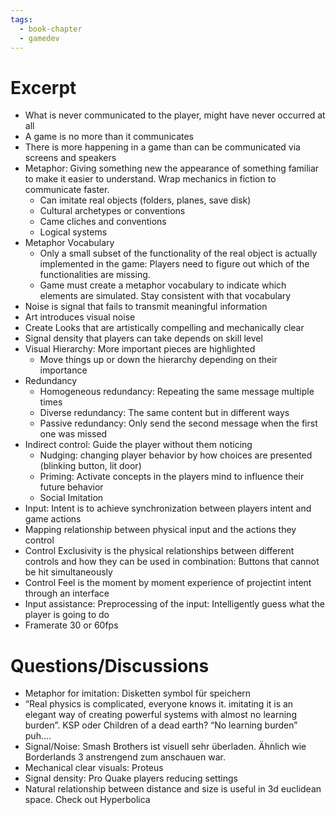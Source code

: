 ```yaml
---
tags:
  - book-chapter
  - gamedev
---
```

# Excerpt

- What is never communicated to the player, might have never occurred at all
- A game is no more than it communicates
- There is more happening in a game than can be communicated via screens and speakers
- Metaphor: Giving something new the appearance of something familiar to make it easier to understand. Wrap mechanics in fiction to communicate faster.
    - Can imitate real objects (folders, planes, save disk)
    - Cultural archetypes or conventions
    - Came cliches and conventions
    - Logical systems
- Metaphor Vocabulary
    - Only a small subset of the functionality of the real object is actually implemented in the game: Players need to figure out which of the functionalities are missing.
    - Game must create a metaphor vocabulary to indicate which elements are simulated. Stay consistent with that vocabulary
- Noise is signal that fails to transmit meaningful information
- Art introduces visual noise
- Create Looks that are artistically compelling and mechanically clear
- Signal density that players can take depends on skill level
- Visual Hierarchy: More important pieces are highlighted
    - Move things up or down the hierarchy depending on their importance
- Redundancy
    - Homogeneous redundancy: Repeating the same message multiple times
    - Diverse redundancy: The same content but in different ways
    - Passive redundancy: Only send the second message when the first one was missed
- Indirect control: Guide the player without them noticing
    - Nudging: changing player behavior by how choices are presented (blinking button, lit door)
    - Priming: Activate concepts in the players mind to influence their future behavior
    - Social Imitation
- Input: Intent is to achieve synchronization between players intent and game actions
- Mapping relationship between physical input and the actions they control
- Control Exclusivity is the physical relationships between different controls and how they can be used in combination: Buttons that cannot be hit simultaneously
- Control Feel is the moment by moment experience of projectint intent through an interface
- Input assistance: Preprocessing of the input: Intelligently guess what the player is going to do
- Framerate 30 or 60fps

# Questions/Discussions

- Metaphor for imitation: Disketten symbol für speichern
- “Real physics is complicated, everyone knows it. imitating it is an elegant way of creating powerful systems with almost no learning burden”. KSP oder Children of a dead earth? “No learning burden” puh….
- Signal/Noise: Smash Brothers ist visuell sehr überladen. Ähnlich wie Borderlands 3 anstrengend zum anschauen war.
- Mechanical clear visuals: Proteus
- Signal density: Pro Quake players reducing settings
- Natural relationship between distance and size is useful in 3d euclidean space. Check out Hyperbolica
